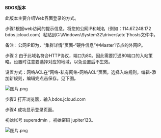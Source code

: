 **BDOS版本**

此版本主要介绍Web界面登录的方式。

步骤1根据web访问的提示信息，将您的公网IP和域名（例如：114.67.248.172 bdos.jcloud.com）粘贴到C:\Windows\System32\drivers\etc下hosts文件中。

备注：公网IP即为，“集群详情”页面-“硬件信息”中Master1节点的外网IP。

步骤 2 由于此域名符合HTTP协议，端口为80。因此需要打通80端口的入站策略。设置时注意要选择对应的地域，以免设置后不生效。

设置方式：网络ACL在“网络-私有网络-网络ACL”页面，选择入站规则，编辑-添加新规则，编辑完点击保存。见下图。

![图片.png](https://img1.jcloudcs.com/cms/6b43d849-60dc-46fa-b3db-dfce942d4da320180412155745.png)

步骤3 打开浏览器，输入bdos.jcloud.com

步骤4 成功显示登录页面。

初始帐号 superadmin ，初始密码 jupiter123。

![图片.png](https://img1.jcloudcs.com/cms/f4e93b82-a603-4411-ba08-69eefb769f1420180412155808.png)